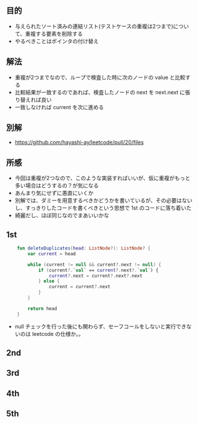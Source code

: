 ## 目的
- 与えられたソート済みの連結リスト(テストケースの重複は2つまで)について、重複する要素を削除する
- やるべきことはポインタの付け替え

## 解法
- 重複が2つまでなので、ループで検査した時に次のノードの value と比較する
- 比較結果が一致するのであれば、検査したノードの next を next.next に張り替えれば良い
- 一致しなければ current を次に進める

## 別解
- https://github.com/hayashi-ay/leetcode/pull/20/files

## 所感
- 今回は重複が2つなので、このような実装すればいいが、仮に重複がもっと多い場合はどうするの？が気になる
- あんまり気にせずに愚直にいくか
- 別解では、ダミーを用意するべきかどうかを書いているが、その必要はないし、すっきりしたコードを書くべきという思想で 1st のコードに落ち着いた
- 綺麗だし、ほぼ同じなのでまあいいかな

## 1st
```kotlin
    fun deleteDuplicates(head: ListNode?): ListNode? {
        var current = head

        while (current != null && current?.next != null) {
            if (current?.`val` == current?.next?.`val`) {
                current?.next = current?.next?.next
            } else {
                current = current?.next
            }
        }

        return head
    }
```
- null チェックを行った後にも関わらず、セーフコールをしないと実行できないのは leetcode の仕様か。。

## 2nd

## 3rd

## 4th

## 5th

